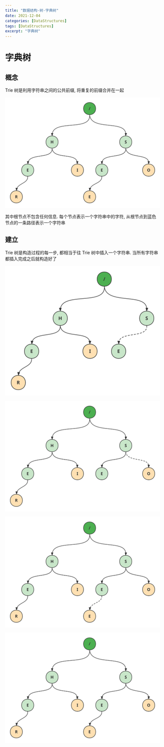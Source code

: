 ```yaml
---
title: "数据结构-树-字典树"
date: 2021-12-04
categories: [DataStructures]
tags: [DataStructures]
excerpt: "字典树"
---
```


# 字典树

## 概念

Trie 树是利用字符串之间的公共前缀, 将重复的前缀合并在一起

![](https://raw.githubusercontent.com/dmjcb/SelfImgur/main/2022-4-4-1241.svg)

其中根节点不包含任何信息. 每个节点表示一个字符串中的字符, 从根节点到蓝色节点的一条路径表示一个字符串

## 建立

Trie 树是构造过程的每一步, 都相当于往 Trie 树中插入一个字符串. 当所有字符串都插入完成之后就构造好了

![](https://raw.githubusercontent.com/dmjcb/SelfImgur/main/2022-4-4-1241-3.svg)

![](https://raw.githubusercontent.com/dmjcb/SelfImgur/main/2022-4-4-1241-2.svg)

![](https://raw.githubusercontent.com/dmjcb/SelfImgur/main/2022-4-4-1241-1.svg)

![](https://raw.githubusercontent.com/dmjcb/SelfImgur/main/2022-4-4-1241.svg)